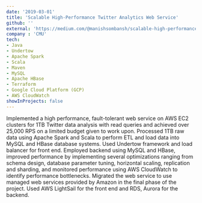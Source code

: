 ```yaml
---
date: '2019-03-01'
title: 'Scalable High-Performance Twitter Analytics Web Service'
github: ''
external: 'https://medium.com/@manishsombansh/scalable-high-performance-twitter-analytics-web-service-28a3b524dcaf'
company : 'CMU'
tech:
- Java
- Undertow
- Apache Spark
- Scala
- Maven
- MySQL
- Apache HBase
- Terraform
- Google Cloud Platform (GCP)
- AWS CloudWatch
showInProjects: false
---
```


Implemented a high performance, fault-tolerant web service on AWS EC2 clusters for 1TB Twitter data analysis with read queries and achieved over 25,000 RPS on a limited budget given to work upon. Processed 1TB raw data using Apache Spark and Scala to perform ETL and load data into MySQL and HBase database systems. Used Undertow framework and load balancer for front end. Employed backend using MySQL and HBase, improved performance by implementing several optimizations ranging from schema design, database parameter tuning, horizontal scaling, replication and sharding, and monitored performance using AWS CloudWatch to identify performance bottlenecks. Migrated the web service to use managed web services provided by Amazon in the final phase of the project. Used AWS LightSail for the front end and RDS, Aurora for the backend.
